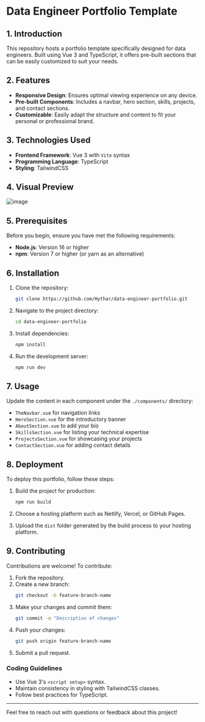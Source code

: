 # Data Engineer Portfolio Template

## 1. Introduction
This repository hosts a portfolio template specifically designed for data engineers. Built using Vue 3 and TypeScript, it offers pre-built sections that can be easily customized to suit your needs.

## 2. Features
- **Responsive Design**: Ensures optimal viewing experience on any device.
- **Pre-built Components**: Includes a navbar, hero section, skills, projects, and contact sections.
- **Customizable**: Easily adapt the structure and content to fit your personal or professional brand.

## 3. Technologies Used
- **Frontend Framework**: Vue 3 with `Vite` syntax
- **Programming Language**: TypeScript
- **Styling**: TailwindCSS

## 4. Visual Preview
![image](https://github.com/user-attachments/assets/da092670-544f-4996-85d6-f3678cbf3a84)


## 5. Prerequisites
Before you begin, ensure you have met the following requirements:
- **Node.js**: Version 16 or higher
- **npm**: Version 7 or higher (or yarn as an alternative)

## 6. Installation

1. Clone the repository:
   ```bash
   git clone https://github.com/Hythar/data-engineer-portfolio.git
   ```

2. Navigate to the project directory:
   ```bash
   cd data-engineer-portfolio
   ```

3. Install dependencies:
   ```bash
   npm install
   ```

4. Run the development server:
   ```bash
   npm run dev
   ```

## 7. Usage
Update the content in each component under the `./components/` directory:
- `TheNavbar.vue` for navigation links
- `HeroSection.vue` for the introductory banner
- `AboutSection.vue` to add your bio
- `SkillsSection.vue` for listing your technical expertise
- `ProjectsSection.vue` for showcasing your projects
- `ContactSection.vue` for adding contact details

## 8. Deployment
To deploy this portfolio, follow these steps:
1. Build the project for production:
   ```bash
   npm run build
   ```

2. Choose a hosting platform such as Netlify, Vercel, or GitHub Pages.
3. Upload the `dist` folder generated by the build process to your hosting platform.

## 9. Contributing
Contributions are welcome! To contribute:
1. Fork the repository.
2. Create a new branch:
   ```bash
   git checkout -b feature-branch-name
   ```
3. Make your changes and commit them:
   ```bash
   git commit -m "Description of changes"
   ```
4. Push your changes:
   ```bash
   git push origin feature-branch-name
   ```
5. Submit a pull request.

### Coding Guidelines
- Use Vue 3's `<script setup>` syntax.
- Maintain consistency in styling with TailwindCSS classes.
- Follow best practices for TypeScript.

---
Feel free to reach out with questions or feedback about this project!
